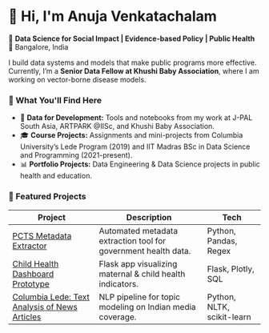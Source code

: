 # 👋 Hi, I'm Anuja Venkatachalam  

🎯 **Data Science for Social Impact | Evidence-based Policy | Public Health**  
📍 Bangalore, India  

I build data systems and models that make public programs more effective. 
Currently, I’m a **Senior Data Fellow at Khushi Baby Association**, where I am working on vector-borne disease models.  

### 🧩 What You'll Find Here
- 🧮 **Data for Development:** Tools and notebooks from my work at J-PAL South Asia, ARTPARK @IISc, and Khushi Baby Association.
- 🎓 **Course Projects:** Assignments and mini-projects from Columbia University’s Lede Program (2019) and IIT Madras BSc in Data Science and Programming (2021-present).  
- 📊 **Portfolio Projects:** Data Engineering & Data Science projects in public health and education.  

### 🚀 Featured Projects
| Project | Description | Tech |
|----------|--------------|------|
| [PCTS Metadata Extractor](https://github.com/anujavenkatachalam04/pcts-metadata-extractor) | Automated metadata extraction tool for government health data. | Python, Pandas, Regex |
| [Child Health Dashboard Prototype](https://github.com/anujavenkatachalam04/child-health-dashboard) | Flask app visualizing maternal & child health indicators. | Flask, Plotly, SQL |
| [Columbia Lede: Text Analysis of News Articles](https://github.com/anujavenkatachalam04/news-text-analysis) | NLP pipeline for topic modeling on Indian media coverage. | Python, NLTK, scikit-learn
